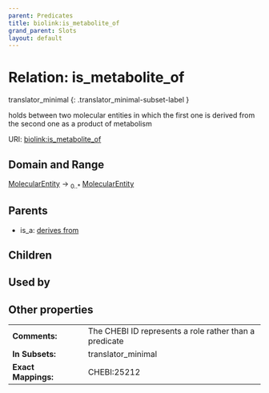 ```yaml
---
parent: Predicates
title: biolink:is_metabolite_of
grand_parent: Slots
layout: default
---
```


# Relation: is_metabolite_of

translator_minimal
{: .translator_minimal-subset-label }


holds between two molecular entities in which the first one is derived from the second one as a product of metabolism

URI: [biolink:is_metabolite_of](https://w3id.org/biolink/vocab/is_metabolite_of)

## Domain and Range

[MolecularEntity](MolecularEntity.md) ->  <sub>0..*</sub> [MolecularEntity](MolecularEntity.md)

## Parents

 *  is_a: [derives from](derives_from.md)

## Children


## Used by


## Other properties

|  |  |  |
| --- | --- | --- |
| **Comments:** | | The CHEBI ID represents a role rather than a predicate |
| **In Subsets:** | | translator_minimal |
| **Exact Mappings:** | | CHEBI:25212 |

